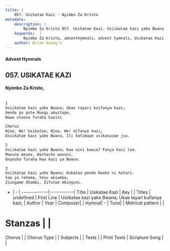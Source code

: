 ```yaml
---
title: |
    057. Usikatae Kazi - Nyimbo Za Kristo
metadata:
    description: |
        Nyimbo Za Kristo 057. Usikatae Kazi. Usiikatae kazi yake Bwana; Ukae tayari kuifanya kazi; Uende po pote Mungu akwitapo, Nawe utaona furaha kazini  Chorus Njoo, We! Usikatae; Njoo, We! Uifanye kazi; Usiikatae kazi yake Bwana, Ili hatimaye usikatazwe juu.  
    keywords:  |
        Nyimbo Za Kristo, adventhymnals, advent hymnals, Usikatae Kazi, Usiikatae kazi yake Bwana; Ukae tayari kuifanya kazi;. 
    author: Brian Onang'o
---
```


#### Advent Hymnals
## 057. USIKATAE KAZI
####  Nyimbo Za Kristo,

```txt

1
Usiikatae kazi yake Bwana; Ukae tayari kuifanya kazi;
Uende po pote Mungu akwitapo,
Nawe utaona furaha kazini

Chorus
Njoo, We! Usikatae; Njoo, We! Uifanye kazi;
Usiikatae kazi yake Bwana, Ili hatimaye usikatazwe juu.

2
Usiikatae kazi yake Bwana; Kwa nini kawia? Fanya kazi leo.
Mavuno meuoe, Wachache wavuni,	
Onyesha furaha Kwa kazi ya Bwana.

3
Usiikatae kazi yake Bwana; Kukataa pendo Kwako ni hatari.
Saa ya rehema, Yesu akiomba,
Ziungame dhambi, Zifutwe mbinguni.


```

- |   -  |
-------------|------------|
Title | Usikatae Kazi |
Key |  |
Titles | undefined |
First Line | Usiikatae kazi yake Bwana; Ukae tayari kuifanya kazi; |
Author | 
Year | 
Composer| |
Hymnal|  - |
Tune|  |
Metrical pattern | |
# Stanzas |  |
Chorus |  |
Chorus Type |  |
Subjects | |
Texts |  |
Print Texts | 
Scripture Song |  |
    
